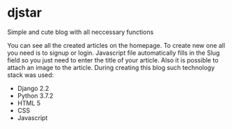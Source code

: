 # djstar
Simple and cute blog with all neccessary functions

You can see all the created articles on the homepage. To create new one all you need is to signup or login.
Javascript file automatically fills in the Slug field so you just need to enter the title of your article.
Also it is possible to attach an image to the article. During creating this blog such technology stack was used:
- Django 2.2
- Python 3.7.2
- HTML 5
- CSS
- Javascript
